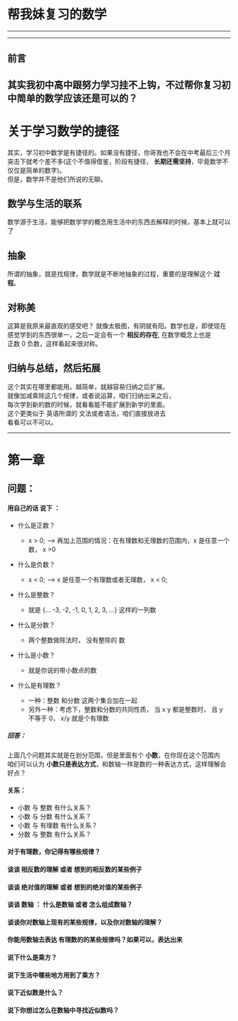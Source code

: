 # 帮我妹复习的数学
---
---
## 前言
其实我初中高中跟努力学习挂不上钩，不过帮你复习初中简单的数学应该还是可以的？  
---
# 关于学习数学的捷径
其实，学习初中数学是有捷径的。如果没有捷径，你哥我也不会在中考最后三个月突击下就考个差不多(这个不值得借鉴，阶段有捷径， **长期还需坚持**，毕竟数学不仅仅是简单的数字)。  
但是，数学并不是他们所说的无聊。

## 数学与生活的联系
数学源于生活，能够把数学学的概念用生活中的东西去解释的时候，基本上就可以了

## 抽象
所谓的抽象，就是找规律，数学就是不断地抽象的过程，重要的是理解这个 **过程**。

## 对称美
这算是我原来最直观的感受吧？ 就像太极图，有阴就有阳。数学也是，即使现在  
感觉学到的东西很单一，之后一定会有一个 **相反的存在**, 在数学概念上也是  
正数 0 负数，这样看起来很对称。

## 归纳与总结，然后拓展
这个其实在哪里都能用。越简单，就越容易归纳之后扩展。  
就像加减乘除这几个规律，或者说运算，咱们归纳出来之后，  
每次学到新的数的时候，就看看能不能扩展到新学的里面。  
这个更类似于 英语所谓的 文法或者语法，咱们直接放进去  
看看可以不可以。

---

# 第一章
## 问题：
####  用自己的话 说下 ：
* 什么是正数？
  * x > 0;     -->  再加上范围的情况：在有理数和无理数的范围内，x 是任意一个数， x >0


* 什么是负数？
  * x < 0;     -->  x 是任意一个有理数或者无理数， x < 0;


* 什么是整数？
  * 就是 {... -3, -2, -1, 0, 1, 2, 3, ...} 这样的一列数


* 什么是分数？
  * 两个整数做除法时， 没有整除的 数


* 什么是小数？
  * 就是你说的带小数点的数


* 什么是有理数？
  * 一种：整数 和分数 这两个集合加在一起
  * 另外一种：考虑下，整数和分数的共同性质， 当 x y 都是整数时， 且 y 不等于 0， x/y 就是个有理数


##### 回答：
上面几个问题其实就是在划分范围，但是里面有个 **小数**，在你现在这个范围内  
咱们可以认为 **小数只是表达方式**，和数轴一样是数的一种表达方式，这样理解会好点？



#### 关系：
* 小数 与 整数 有什么关系？
* 小数 与 分数 有什么关系？
* 小数 与 有理数 有什么关系？
* 分数 与 整数 有什么关系？

#### 对于有理数，你记得有哪些规律？

#### 谈谈 相反数的理解 或者 想到的相反数的某些例子

#### 谈谈 绝对值的理解 或者 想到的绝对值的某些例子

#### 谈谈 数轴 ： 什么是数轴 或者 怎么组成数轴？

#### 谈谈你对数轴上现有的某些规律，以及你对数轴的理解？

#### 你能用数轴去表达 有理数的的某些规律吗？如果可以，表达出来

#### 说下什么是乘方？
#### 说下生活中哪些地方用到了乘方？
#### 说下近似数是什么？
#### 说下你想过怎么在数轴中寻找近似数吗？
